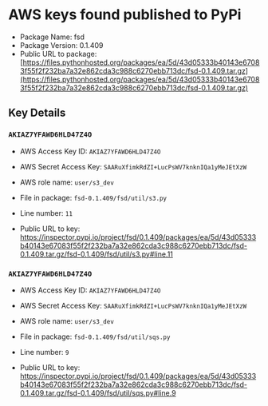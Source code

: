 # AWS keys found published to PyPi

* Package Name: fsd
* Package Version: 0.1.409
* Public URL to package: [https://files.pythonhosted.org/packages/ea/5d/43d05333b40143e67083f55f2f232ba7a32e862cda3c988c6270ebb713dc/fsd-0.1.409.tar.gz](https://files.pythonhosted.org/packages/ea/5d/43d05333b40143e67083f55f2f232ba7a32e862cda3c988c6270ebb713dc/fsd-0.1.409.tar.gz)

## Key Details

### `AKIAZ7YFAWD6HLD47Z4O`

* AWS Access Key ID: `AKIAZ7YFAWD6HLD47Z4O`
* AWS Secret Access Key: `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` 
* AWS role name: `user/s3_dev`
* File in package: `fsd-0.1.409/fsd/util/s3.py`
* Line number: `11`

* Public URL to key: https://inspector.pypi.io/project/fsd/0.1.409/packages/ea/5d/43d05333b40143e67083f55f2f232ba7a32e862cda3c988c6270ebb713dc/fsd-0.1.409.tar.gz/fsd-0.1.409/fsd/util/s3.py#line.11



### `AKIAZ7YFAWD6HLD47Z4O`

* AWS Access Key ID: `AKIAZ7YFAWD6HLD47Z4O`
* AWS Secret Access Key: `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` 
* AWS role name: `user/s3_dev`
* File in package: `fsd-0.1.409/fsd/util/sqs.py`
* Line number: `9`

* Public URL to key: https://inspector.pypi.io/project/fsd/0.1.409/packages/ea/5d/43d05333b40143e67083f55f2f232ba7a32e862cda3c988c6270ebb713dc/fsd-0.1.409.tar.gz/fsd-0.1.409/fsd/util/sqs.py#line.9


